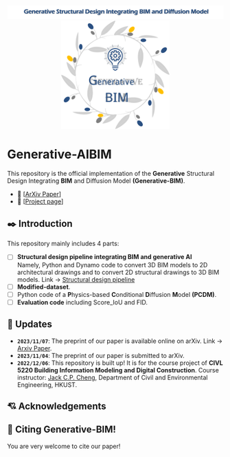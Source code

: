<div align="center">
  <img src="./figures/Title.png">
  <img src="./figures/Generative-BIM.svg" width="50%">
</div>

# Generative-AIBIM
This repository is the official implementation of the **Generative** Structural Design Integrating **BIM** and Diffusion Model **(Generative-BIM)**.  
- :orange: [[ArXiv Paper](https://arxiv.org/abs/2311.04052)]
- :watermelon:  [[Project page](http://zl-he.com/Generative-BIM/)]

## ✒️ Introduction
This repository mainly includes 4 parts:  
- [ ] **Structural design pipeline integrating BIM and generative AI**  
      Namely, Python and Dynamo code to convert 3D BIM models to 2D architectural drawings and to convert 2D structural drawings to 3D BIM models. Link → [Structural design pipeline](https://github.com/hzlbbfrog/Generative-BIM/tree/main/Structural%20design%20pipeline)
- [ ] **Modified-dataset**.
- [ ] Python code of a **P**hysics-based **C**onditional **D**iffusion **M**odel **(PCDM)**.
- [ ] **Evaluation code** including Score_IoU and FID.

## 📅 Updates
- **`2023/11/07`**: The preprint of our paper is available online on arXiv. Link → [Arxiv Paper](https://arxiv.org/abs/2311.04052).
- **`2023/11/04`**: The preprint of our paper is submitted to arXiv.
- **`2022/12/06`**: This repository is built up! It is for the course project of **CIVL 5220 Building Information Modeling and Digital Construction**. Course instructor: [Jack C.P. Cheng](https://www.ce.ust.hk/people/jack-chin-pang-cheng-zhengzhanpeng), Department of Civil and Environmental Engineering, HKUST.

## 💘 Acknowledgements


## 👅 Citing Generative-BIM!
You are very welcome to cite our paper!
